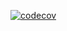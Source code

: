 [![codecov](https://codecov.io/gh/votre-username/samurang-portal/branch/main/graph/badge.svg)](https://codecov.io/gh/votre-username/samurang-portal)

